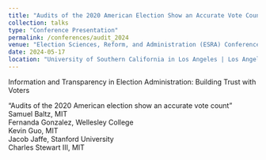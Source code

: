 ```yaml
---
title: "Audits of the 2020 American Election Show an Accurate Vote Count"
collection: talks
type: "Conference Presentation"
permalink: /conferences/audit_2024
venue: "Election Sciences, Reform, and Administration (ESRA) Conference"
date: 2024-05-17
location: "University of Southern California in Los Angeles | Los Angeles, California"
---
```


Information and Transparency in Election Administration: Building Trust with Voters<br>

“Audits of the 2020 American election show an accurate vote count”<br>
Samuel Baltz, MIT<br>
Fernanda Gonzalez, Wellesley College<br>
Kevin Guo, MIT<br>
Jacob Jaffe, Stanford University<br>
Charles Stewart III, MIT<br>